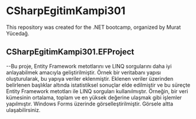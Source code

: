 # CSharpEgitimKampi301
This repository was created for the .NET bootcamp, organized by Murat Yücedağ.

## CSharpEgitimKampi301.EFProject

--Bu proje, Entity Framework metotlarını ve LINQ sorgularını daha iyi anlayabilmek amacıyla geliştirilmiştir. Örnek bir veritabanı yapısı oluşturularak, bu yapıya veriler eklenmiştir. Eklenen veriler üzerinden belirlenen başlıklar altında istatistiksel sonuçlar elde edilmiştir ve bu süreçte Entity Framework metotları ile LINQ sorguları kullanılmıştır. Örneğin, bir veri kümesinin ortalama, toplam ve en yüksek değerine ulaşmak gibi işlemler yapılmıştır. Windows Forms üzerinde görselleştirilmiştir. Görsele altta ulaşabilirsiniz.
